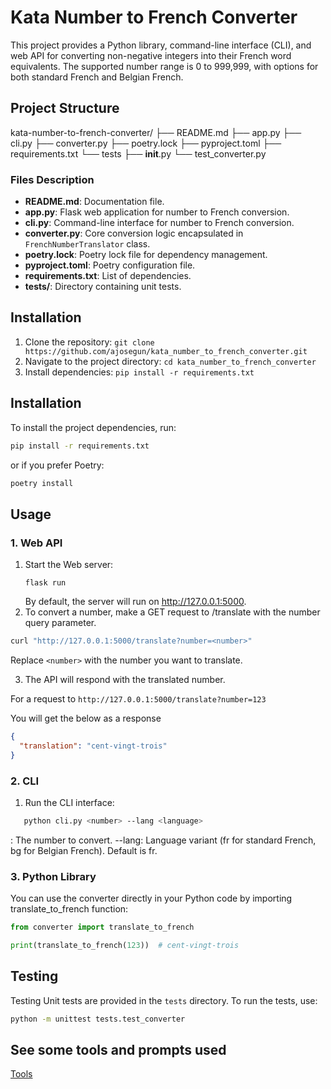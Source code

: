 # Kata Number to French Converter

This project provides a Python library, command-line interface (CLI), and web API for converting non-negative integers into their French word equivalents. The supported number range is 0 to 999,999, with options for both standard French and Belgian French.

## Project Structure

kata-number-to-french-converter/
├── README.md
├── app.py
├── cli.py
├── converter.py
├── poetry.lock
├── pyproject.toml
├── requirements.txt
└── tests
├── **init**.py
└── test_converter.py

### Files Description

- **README.md**: Documentation file.
- **app.py**: Flask web application for number to French conversion.
- **cli.py**: Command-line interface for number to French conversion.
- **converter.py**: Core conversion logic encapsulated in `FrenchNumberTranslator` class.
- **poetry.lock**: Poetry lock file for dependency management.
- **pyproject.toml**: Poetry configuration file.
- **requirements.txt**: List of dependencies.
- **tests/**: Directory containing unit tests.

## Installation

1. Clone the repository: `git clone https://github.com/ajosegun/kata_number_to_french_converter.git`
2. Navigate to the project directory: `cd kata_number_to_french_converter`
3. Install dependencies: `pip install -r requirements.txt`

## Installation

To install the project dependencies, run:

```bash
pip install -r requirements.txt
```

or if you prefer Poetry:

```bash
poetry install
```

## Usage

### 1. Web API

1. Start the Web server:
   ```
   flask run
   ```
   By default, the server will run on http://127.0.0.1:5000.
2. To convert a number, make a GET request to /translate with the number query parameter.

```bash
curl "http://127.0.0.1:5000/translate?number=<number>"
```

Replace `<number>` with the number you want to translate.

3. The API will respond with the translated number.

For a request to `http://127.0.0.1:5000/translate?number=123`

You will get the below as a response

```json
{
  "translation": "cent-vingt-trois"
}
```

### 2. CLI

1. Run the CLI interface:

```bash
   python cli.py <number> --lang <language>
```

<number>: The number to convert.
--lang: Language variant (fr for standard French, bg for Belgian French). Default is fr.

### 3. Python Library

You can use the converter directly in your Python code by importing translate_to_french function:

```python
from converter import translate_to_french

print(translate_to_french(123))  # cent-vingt-trois
```

## Testing

Testing
Unit tests are provided in the `tests` directory. To run the tests, use:

```bash
python -m unittest tests.test_converter
```

## See some tools and prompts used

[Tools](Tools.md)
